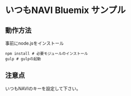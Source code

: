 # いつもNAVI Bluemix サンプル

## 動作方法
事前にnode.jsをインストール  

```
npm install # 必要モジュールのインストール
gulp # gulpの起動

```

## 注意点
いつもNAVIのキーを設定して下さい。